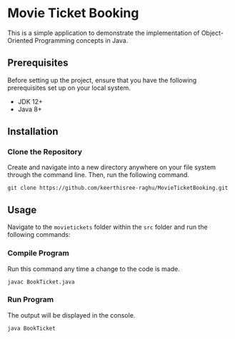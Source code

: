 # Movie Ticket Booking

This is a simple application to demonstrate the implementation of Object-Oriented Programming concepts in Java.

## Prerequisites

Before setting up the project, ensure that you have the following prerequisites set up on your local system.

* JDK 12+
* Java 8+

## Installation

### Clone the Repository

Create and navigate into a new directory anywhere on your file system through the command line. Then, run the following command.

```shell
git clone https://github.com/keerthisree-raghu/MovieTicketBooking.git
```

## Usage

Navigate to the `movietickets` folder within the `src` folder and run the following commands:

### Compile Program
Run this command any time a change to the code is made.

```shell
javac BookTicket.java
```
### Run Program
The output will be displayed in the console.

```shell
java BookTicket
```
